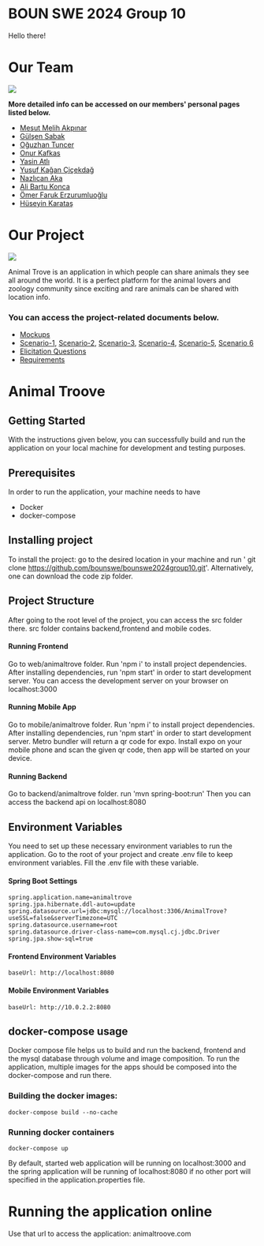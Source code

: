 # BOUN SWE 2024 Group 10
Hello there! 

# Our Team
![](https://drive.usercontent.google.com/download?id=1P4tUmZa-seWOQXgvEWMwBW0kaPj8Y36Z)
 
**More detailed info can be accessed on our members' personal pages listed below.**
* [Mesut Melih Akpınar](https://github.com/bounswe/bounswe2024group10/wiki/Mesut-Melih-Akpınar)
* [Gülşen Sabak](https://github.com/bounswe/bounswe2024group10/wiki/G%C3%BCl%C5%9Fen-Sabak)
* [Oğuzhan Tuncer](https://github.com/bounswe/bounswe2024group10/wiki/O%C4%9Fuzhan-Tuncer)
* [Onur Kafkas](https://github.com/bounswe/bounswe2024group10/wiki/Onur-Kafkas)
* [Yasin Atlı](https://github.com/bounswe/bounswe2024group10/wiki/Yasin-ATLI)
* [Yusuf Kağan Çiçekdağ](https://github.com/bounswe/bounswe2024group10/wiki/Yusuf-Kağan-Çiçekdağ)
* [Nazlıcan Aka](https://github.com/bounswe/bounswe2024group10/wiki/Nazlıcan-Aka) 
* [Ali Bartu Konca](https://github.com/bounswe/bounswe2024group10/wiki/Ali-Bartu-Konca)
* [Ömer Faruk Erzurumluoğlu](https://github.com/bounswe/bounswe2024group10/wiki/%C3%96mer-Faruk-Erzurumluo%C4%9Flu)
* [Hüseyin Karataş](https://github.com/bounswe/bounswe2024group10/wiki/H%C3%BCseyin%20Karata%C5%9F)

# Our Project
![](https://drive.usercontent.google.com/download?id=1ffmqwvph3Z4nXij6SElahwPEXjl-lG5Q)

Animal Trove is an application in which people can share animals they see all around the world. It is a perfect platform for the animal lovers and zoology community since exciting and rare animals can be shared with location info.

### You can access the project-related documents below.
* [Mockups](https://github.com/bounswe/bounswe2024group10/wiki/mockups)
* [Scenario-1](https://github.com/bounswe/bounswe2024group10/wiki/Scenario-1), [Scenario-2](https://github.com/bounswe/bounswe2024group10/wiki/Scenario-2), [Scenario-3](https://github.com/bounswe/bounswe2024group10/wiki/Scenario-3), [Scenario-4](https://github.com/bounswe/bounswe2024group10/wiki/Scenario-4), [Scenario-5](https://github.com/bounswe/bounswe2024group10/wiki/Scenario-5), [Scenario 6](https://github.com/bounswe/bounswe2024group10/wiki/Scenario-6)
* [Elicitation Questions](https://github.com/bounswe/bounswe2024group10/wiki/Elicitation-Questions)
* [Requirements](https://github.com/bounswe/bounswe2024group10/wiki/Requirements)


  
# Animal Troove

## Getting Started
With the instructions given below, you can successfully build and run the application on your local machine for development and testing purposes.

## Prerequisites
In order to run the application, your machine needs to have
* Docker
* docker-compose

## Installing project
To install the project: go to the desired location in your machine and run ' git clone https://github.com/bounswe/bounswe2024group10.git'. Alternatively, one can download the code zip folder.

## Project Structure
After going to the root level of the project, you can access the src folder there. src folder contains backend,frontend and mobile codes.
#### Running Frontend 
Go to web/animaltrove folder.
Run 'npm i' to install project dependencies.
After installing dependencies, run 'npm start' in order to start development server.
You can access the development server on your browser on localhost:3000

#### Running Mobile App 
Go to mobile/animaltrove folder.
Run 'npm i' to install project dependencies.
After installing dependencies, run 'npm start' in order to start development server.
Metro bundler will return a qr code for expo.
Install expo on your mobile phone and scan the given qr code, then app will be started on your device.

#### Running Backend 
Go to backend/animaltrove folder.
run 'mvn spring-boot:run'
Then you can access the backend api on localhost:8080





## Environment Variables
You need to set up these necessary environment variables to run the application. Go to the root of your project and create .env file to keep environment variables. Fill the .env file with these variable.
#### Spring Boot Settings
```
spring.application.name=animaltrove
spring.jpa.hibernate.ddl-auto=update
spring.datasource.url=jdbc:mysql://localhost:3306/AnimalTrove?useSSL=false&serverTimezone=UTC
spring.datasource.username=root
spring.datasource.driver-class-name=com.mysql.cj.jdbc.Driver
spring.jpa.show-sql=true
```

#### Frontend Environment Variables
```
baseUrl: http://localhost:8080
```

#### Mobile Environment Variables
```
baseUrl: http://10.0.2.2:8080
```

## docker-compose usage
Docker compose file helps us to build and run the backend, frontend and the mysql database through volume and image composition. To run the application, multiple images for the apps should be composed into the docker-compose and run there.

### Building the docker images: 
```
docker-compose build --no-cache
```

### Running docker containers
```
docker-compose up
```

By default, started web application will be running on localhost:3000 and the spring application will be running of localhost:8080 if no other port will specified in the application.properties file.

# Running the application online
Use that url to access the application: animaltroove.com


